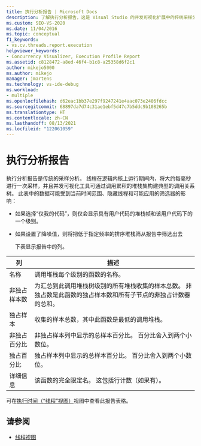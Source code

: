 ```yaml
---
title: 执行分析报告 | Microsoft Docs
description: 了解执行分析报告，这是 Visual Studio 的并发可视化扩展中的传统采样分析。
ms.custom: SEO-VS-2020
ms.date: 11/04/2016
ms.topic: conceptual
f1_keywords:
- vs.cv.threads.report.execution
helpviewer_keywords:
- Concurrency Visualizer, Execution Profile Report
ms.assetid: c8128472-a8ed-46f4-b1c8-a25358d6f2c1
author: mikejo5000
ms.author: mikejo
manager: jmartens
ms.technology: vs-ide-debug
ms.workload:
- multiple
ms.openlocfilehash: d62eac1bb37e297f9247241e4aac073e2406fdcc
ms.sourcegitcommit: 68897da7d74c31ae1ebf5d47c7b5ddc9b108265b
ms.translationtype: HT
ms.contentlocale: zh-CN
ms.lasthandoff: 08/13/2021
ms.locfileid: "122061059"
---
```

# <a name="execution-profile-report"></a>执行分析报告
执行分析报告是传统的采样分析。 线程在逻辑内核上运行期间内，将大约每毫秒进行一次采样，并且并发可视化工具可通过调用累积的堆栈集构建典型的调用关系树。 此表中的数据可能受到当前时间范围、隐藏线程和可能应用的筛选器的影响：

- 如果选择“仅我的代码”，则仅会显示具有用户代码的堆栈帧和该用户代码下的一个级别。

- 如果设置了降噪值，则将把低于指定频率的排序堆栈筛从报告中筛选出去

  下表显示报告中的列。

|列|描述|
|------------|-----------------|
|名称|调用堆栈每个级别的函数的名称。|
|非独占样本数|为汇总到此调用堆栈树级别的所有堆栈收集的样本总数。 非独占数是此函数的独占样本数和所有子节点的非独占计数器的总和。|
|独占样本|收集的样本总数，其中此函数是最低的调用堆栈。|
|非独占百分比|非独占样本列中显示的总样本百分比。 百分比舍入到两个小数位。|
|独占百分比|独占样本列中显示的总样本百分比。 百分比舍入到两个小数位。|
|详细信息|该函数的完全限定名。 这包括行计数（如果有）。|

 可在[执行时间（“线程”视图）](../profiling/execution-time-threads-view.md)视图中查看此报告表格。

## <a name="see-also"></a>请参阅
- [线程视图](../profiling/threads-view-parallel-performance.md)